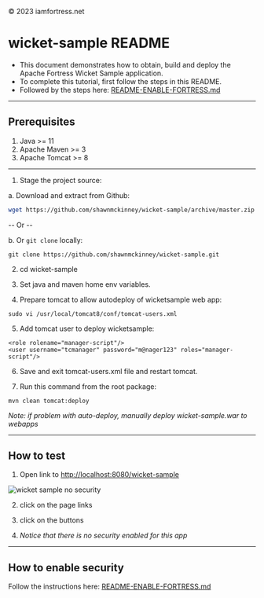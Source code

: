 © 2023 iamfortress.net
# wicket-sample README

* This document demonstrates how to obtain, build and deploy the Apache Fortress Wicket Sample application.
* To complete this tutorial, first follow the steps in this README.
* Followed by the steps here: [README-ENABLE-FORTRESS.md](README-ENABLE-FORTRESS.md)

-------------------------------------------------------------------------------
## Prerequisites
1. Java >= 11
2. Apache Maven >= 3
3. Apache Tomcat >= 8

-------------------------------------------------------------------------------
1. Stage the project source:

 a. Download and extract from Github:

```bash
wget https://github.com/shawnmckinney/wicket-sample/archive/master.zip
```

 -- Or --

 b. Or `git clone` locally:

```git
git clone https://github.com/shawnmckinney/wicket-sample.git
```

2. cd wicket-sample

3. Set java and maven home env variables.

4. Prepare tomcat to allow autodeploy of wicketsample web app:

```
sudo vi /usr/local/tomcat8/conf/tomcat-users.xml
```

5. Add tomcat user to deploy wicketsample:

```
<role rolename="manager-script"/>
<user username="tcmanager" password="m@nager123" roles="manager-script"/>
```

6. Save and exit tomcat-users.xml file and restart tomcat.

7. Run this command from the root package:

```
mvn clean tomcat:deploy
```
 *Note: if problem  with auto-deploy, manually deploy wicket-sample.war to webapps*

-------------------------------------------------------------------------------
## How to test
1. Open link to [http://localhost:8080/wicket-sample](http://localhost:8080/wicket-sample)

 ![wicket sample no security](src/main/javadoc/doc-files/Screenshot-wicket-sample-nosecurity.png "No Security")

2. click on the page links

3. click on the buttons

4. *Notice that there is no security enabled for this app*

-------------------------------------------------------------------------------
## How to enable security
 Follow the instructions here: [README-ENABLE-FORTRESS.md](README-ENABLE-FORTRESS.md)
